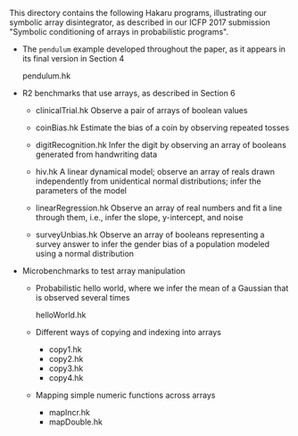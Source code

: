 This directory contains the following Hakaru programs, illustrating
our symbolic array disintegrator, as described in our ICFP 2017
submission "Symbolic conditioning of arrays in probabilistic
programs".

* The `pendulum` example developed throughout the paper, as it appears
  in its final version in Section 4

    pendulum.hk
    
* R2 benchmarks that use arrays, as described in Section 6

    * clinicalTrial.hk
      Observe a pair of arrays of boolean values
    
    * coinBias.hk
      Estimate the bias of a coin by observing repeated tosses
      
    * digitRecognition.hk 
      Infer the digit by observing an array of booleans generated
      from handwriting data
      
    * hiv.hk
      A linear dynamical model; observe an array of reals drawn 
      independently from unidentical normal distributions; infer
      the parameters of the model
      
    * linearRegression.hk
      Observe an array of real numbers and fit a line through
      them, i.e., infer the slope, y-intercept, and noise
      
    * surveyUnbias.hk
      Observe an array of booleans representing a survey answer
      to infer the gender bias of a population modeled using a
      normal distribution
      
* Microbenchmarks to test array manipulation
    
    * Probabilistic hello world, where we infer the mean of a Gaussian
      that is observed several times
        
        helloWorld.hk

    * Different ways of copying and indexing into arrays
        
        * copy1.hk
        * copy2.hk
        * copy3.hk
        * copy4.hk

    * Mapping simple numeric functions across arrays
       
        * mapIncr.hk
        * mapDouble.hk
        
               
      
